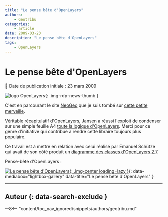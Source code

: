 ```yaml
---
title: "Le pense bête d'OpenLayers"
authors:
    - Geotribu
categories:
    - article
date: 2009-03-23
description: "Le pense bête d'OpenLayers"
tags:
    - OpenLayers
---
```


# Le pense bête d'OpenLayers

:calendar: Date de publication initiale : 23 mars 2009

![logo OpenLayers](https://cdn.geotribu.fr/img/logos-icones/logiciels_librairies/openlayers.png "logo OpenLayers"){: .img-rdp-news-thumb }

C'est en parcourant le site [NeoGeo](http://www.neogeo-online.net/) que je suis tombé sur [cette petite merveille](https://selectoid.wordpress.com/2009/03/19/finally-a-cheatsheet-for-openlayers-27/).

Véritable récapitulatif d'OpenLayers, Jansen a réussi l'exploit de condenser sur une simple feuille A4 [toute la logique d'OpenLayers](https://terrestris.de/openlayers_cheatsheet.pdf). Merci pour ce genre d'initiative qui contribue à rendre cette libraire toujours plus populaire.

Ce travail est à mettre en relation avec celui réalisé par Emanuel Schütze qui avait de son côté produit un [diagramme des classes d'OpenLayers 2.7](http://geotribu.net/node/43).

Pense-bête d'OpenLayers :

[![Le pense bête d'OpenLayers](https://cdn.geotribu.fr/img/articles-blog-rdp/divers/openlayers_2-7_cheatsheet.png "Le pense bête d'OpenLayers"){: .img-center loading=lazy }](https://cdn.geotribu.fr/img/articles-blog-rdp/divers/openlayers_2-7_cheatsheet.png){: data-mediabox="lightbox-gallery" data-title="Le pense bête d'OpenLayers" }

----

## Auteur {: data-search-exclude }

--8<-- "content/toc_nav_ignored/snippets/authors/geotribu.md"
